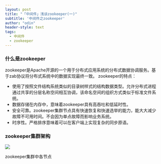 ```yaml
---
layout: post
title: "「中间件」浅谈zookeeper(一)"
subtitle: '中间件之zookeeper'
author: "odin"
header-style: text
tags:
  - 中间件
  - zookeeper
---
```

### 什么是zookeeper
zookeeper是Apache开源的一个用于分布式应用系统的分布式数据协调服务。基于zab协议将分布式系统中的数据实现最终一致。
zookeeper的特点：
* 使用了按照文件结构系统类似的目录树样式的结构数据类型。允许分布式进程通过共享的分层名称空间相互协调，该命名空间的组织方式类似于标准文件系统。
* 数据存储在内存中，意味着zookeeper具有高吞吐和低延时性。
* 安全可靠。zookeeper集群节点具有快速恢复和快速选举的能力，能大大减少故障不可用时间。不会因为单点故障而影响业务系统。
* 时序性。严格排序意味着可以在客户端上实现复杂的同步原语。

### zookeeper集群架构
![]({{site.baseurl}}/img/in-post/post-middleware/zookeeper_service.jpg)

zookeeper集群中各节点